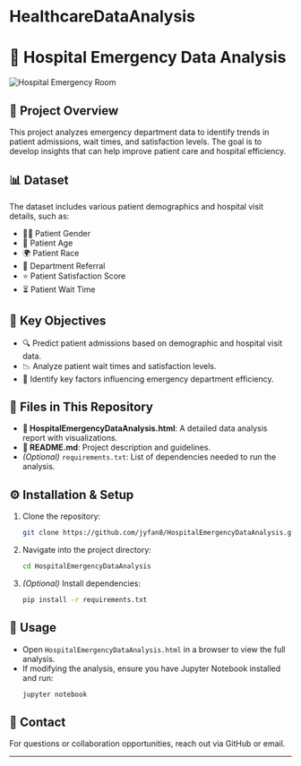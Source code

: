 # HealthcareDataAnalysis
# 🏥 Hospital Emergency Data Analysis

![Hospital Emergency Room](https://oma.shorthandstories.com/bf4aa5d0-dedd-4007-a27b-e7a99a8eaafd/priorities/keep-emergency-departments-open/assets/7zW7dWuUzf/istock-1452316636-3818x2608.jpg)


## 📌 Project Overview
This project analyzes emergency department data to identify trends in patient admissions, wait times, and satisfaction levels. The goal is to develop insights that can help improve patient care and hospital efficiency.

## 📊 Dataset
The dataset includes various patient demographics and hospital visit details, such as:
- 👩‍⚕️ Patient Gender
- 🎂 Patient Age
- 🌍 Patient Race
- 🏥 Department Referral
- ⭐ Patient Satisfaction Score
- ⏳ Patient Wait Time

## 🎯 Key Objectives
- 🔍 Predict patient admissions based on demographic and hospital visit data.
- 📉 Analyze patient wait times and satisfaction levels.
- 🏥 Identify key factors influencing emergency department efficiency.

## 📂 Files in This Repository
- **📜 HospitalEmergencyDataAnalysis.html**: A detailed data analysis report with visualizations.
- **📘 README.md**: Project description and guidelines.
- *(Optional)* `requirements.txt`: List of dependencies needed to run the analysis.


## ⚙️ Installation & Setup
1. Clone the repository:
   ```sh
   git clone https://github.com/jyfan8/HospitalEmergencyDataAnalysis.git
   ```
2. Navigate into the project directory:
   ```sh
   cd HospitalEmergencyDataAnalysis
   ```
3. *(Optional)* Install dependencies:
   ```sh
   pip install -r requirements.txt
   ```

## 🚀 Usage
- Open `HospitalEmergencyDataAnalysis.html` in a browser to view the full analysis.
- If modifying the analysis, ensure you have Jupyter Notebook installed and run:
  ```sh
  jupyter notebook
  ```


## 📧 Contact
For questions or collaboration opportunities, reach out via GitHub or email.

---


 
